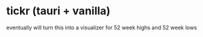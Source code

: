 # tickr (tauri + vanilla)

eventually will turn this into a visualizer for 52 week highs and 52 week lows
